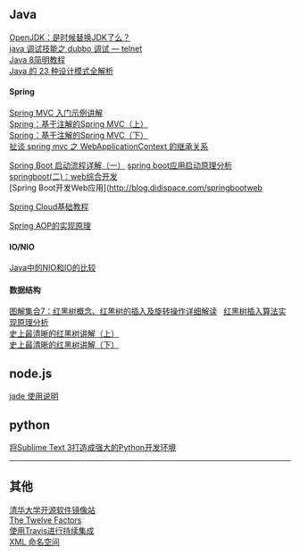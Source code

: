 

## Java
[OpenJDK：是时候替换JDK了么？](http://www.importnew.com/18308.html)  
[java 调试技能之 dubbo 调试 — telnet](http://www.importnew.com/24896.html)  
[Java 8简明教程](http://www.importnew.com/10360.html)  
[Java 的 23 种设计模式全解析](http://www.cnblogs.com/geek6/p/3951677.html)

#### Spring
[Spring MVC 入门示例讲解](http://www.importnew.com/15141.html)  
[Spring：基于注解的Spring MVC（上）](http://www.importnew.com/23015.html)  
[Spring：基于注解的Spring MVC（下）](http://www.importnew.com/23019.html)  
[扯谈 spring mvc 之 WebApplicationContext 的继承关系](http://www.importnew.com/24919.html) 

[Spring Boot 启动流程详解（一）](http://www.importnew.com/24875.html)
[spring boot应用启动原理分析](http://www.importnew.com/19149.html)  
[springboot(二)：web综合开发](http://www.ityouknow.com/springboot/2016/02/03/springboot(%E4%BA%8C)-web%E7%BB%BC%E5%90%88%E5%BC%80%E5%8F%91.html)  
[Spring Boot开发Web应用](http://blog.didispace.com/springbootweb

[Spring Cloud基础教程](http://blog.didispace.com/Spring-Cloud%E5%9F%BA%E7%A1%80%E6%95%99%E7%A8%8B/)

[Spring AOP的实现原理](http://www.importnew.com/24305.html)

#### IO/NIO
[Java中的NIO和IO的比较](http://www.open-open.com/lib/view/open1493261619358.html)

#### 数据结构
[图解集合7：红黑树概念、红黑树的插入及旋转操作详细解读](http://www.importnew.com/24930.html)  
[红黑树插入算法实现原理分析](http://www.importnew.com/24071.html)  
[史上最清晰的红黑树讲解（上）](http://www.importnew.com/21818.html)  
[史上最清晰的红黑树讲解（下）](http://www.importnew.com/21822.html)  




## node.js

[jade 使用说明](https://segmentfault.com/a/1190000000357534)



## python

[将Sublime Text 3打造成强大的Python开发环境](http://python.jobbole.com/81312/)

***
## 其他  
[清华大学开源软件镜像站](https://mirrors.tuna.tsinghua.edu.cn/)  
[The Twelve Factors](https://12factor.net/zh_cn/)  
[使用Travis进行持续集成](https://www.liaoxuefeng.com/article/0014631488240837e3633d3d180476cb684ba7c10fda6f6000)  
[XML 命名空间](http://www.cnblogs.com/zhao1949/p/5652167.html)
